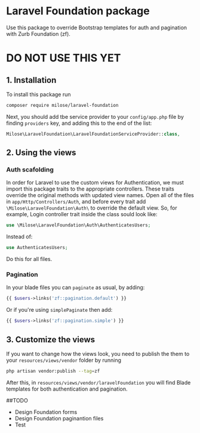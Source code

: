 # Laravel Foundation package
Use this package to override Bootstrap templates for auth and pagination with Zurb Foundation (zf).

# DO NOT USE THIS YET

## 1. Installation
To install this package run
```bash
composer require milose/laravel-foundation
```

Next, you should add tbe service provider to your `config/app.php` file by finding `providers` key, and adding this to the end of the list:
```php
Milose\LaravelFoundation\LaravelFoundationServiceProvider::class,
```

## 2. Using the views
### Auth scafolding
In order for Laravel to use the custom views for Authentication, we must import this package traits to the appropriate controllers. These traits override the original methods with updated view names.
Open all of the files in `app/Http/Controllers/Auth`, and before every trait add `\Milose\LaravelFoundation\Auth\` to override the default view. So, for example, Login controller trait inside the class sould look like:

```php
use \Milose\LaravelFoundation\Auth\AuthenticatesUsers;
```
Instead of:
```php
use AuthenticatesUsers;
```
Do this for all files.

### Pagination
In your blade files you can `paginate` as usual, by adding:
```php
{{ $users->links('zf::pagination.default') }}
```
Or if you're using `simplePaginate` then add:
```php
{{ $users->links('zf::pagination.simple') }}
```

## 3. Customize the views
If you want to change how the views look, you need to publish the them to your `resources/views/vendor` folder by running
```bash
php artisan vendor:publish --tag=zf
```
After this, in `resources/views/vendor/laravelFoundation` you will find Blade templates for both authentication and pagination.

##TODO
- Design Foundation forms
- Design Foundation paginantion files
- Test

